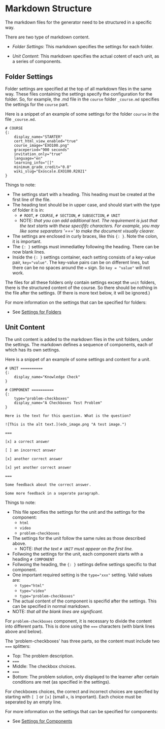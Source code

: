 # Markdown Structure

The markdown files for the generator need to be structured in a specific way.

There are two type of markdown content.

* _Folder Settings_: This markdown specifies the settings for each folder. 

* _Unit Content_: This markdown specifies the actual cotent of each unit, as a series of components.


## Folder Settings

Folder settings are specified at the top of all markdown files in the same way. These files containing the settings specify the configuration for the folder. So, for example, the .md file in the `course` folder `_course.md` specifies the settings for the `course` part. 

Here is a snippet of an example of some settings for the folder `course` in the file `_course.md`.

```
# COURSE
{:
    display_name="STARTER"
    cert_html_view_enabled="true"
    course_image="EXO100.png"
    graceperiod="900 seconds"
    invitation_only="true"
    language="en"
    learning_info="[]"
    minimum_grade_credit="0.8"
    wiki_slug="Exoscale.EXO100.R2021"
}
```

Things to note:

* The settings start with a heading. This heading must be created at the first line of the file.
* The heading text should be in upper case, and should start with the type of folder it is in:
  * `# ROOT`, `# COURSE`, `# SECTION`, `# SUBSECTION`, `# UNIT`
  * NOTE: _that you can add additional text. The requirement is just that the text starts with these specififc characters. For example, you may like some separators '===' to make the document visually clearer._
* The settings are enclosed in curly braces, like this `{: }`. Note the colon, it is important.
* The `{: }` settings must immediatley following the heading. There can be now blank lines.
* Inside the  `{: }` settings container, each setting consists of a key-value pair, `key="value"`. The key-value pairs can be on different lines, but there can be no spaces around the `=` sign. So `key = "value"` will not work.

The files for all these folders only contain settings except the `unit` folders, there is the structured content of the course.  So there should be nothing in the file after the settings. (If there is more text below, it will be ignored.)

For more information on the settings that can be specified for folders:

* See [Settings for Folders](markdown_settings_folders.md)


## Unit Content

The unit content is added to the markdown files in the unit folders, under the settings. The markdown defines a sequence of components, each of which has its own settings.

Here is a snippet of an example of some settings and content for a unit.

```
# UNIT ==========
{:
    display_name="Knowledge Check"
}

# COMPONENT ==========
{:
    type="problem-checkboxes"
    display_name="A Checkboxes Test Problem"
}

Here is the text for this question. What is the question?

![This is the alt text.](edx_image.png "A test image.")

===

[x] a correct answer

[ ] an incorrect answer

[x] another correct answer

[x] yet another correct answer

===

Some feedback about the correct answer.

Some more feedback in a seperate paragraph.

```

Things to note:

* This file specifies the settings for the unit and the settings for the component:
  * `html`
  * `video` 
  * `problem-checkboxes`
* The settings for the unit follow the same rules as those described above. 
  * NOTE: _that the text `# UNIT` must appear on the first line._
* Follwoing the settings for the unit, each component starts with a heading `# COMPONENT`
* Follwoing the heading, the `{: }` settings define settings specific to that component.
* One important required setting is the `type="xxx"` setting. 
  Valid values are:
  * `type="html"`
  * `type="video"`
  * `type="problem-checkboxes"`
* The actual content of the component is specifid after the settings. This can be specified in normal markdown.
* NOTE: _that all the blank lines are significant._

For `problem-checkboxes` component, it is necessary to divide the content into different parts. This is done using the `===` characters (with blank lines above and below).

The 'problem-checkboxes' has three parts, so the content must include two `===` splitters:

* Top: The problem description.
* `===`
* Middle: The checkbox choices.
* `===`
* Bottom: The problem solution, only displayed to the learner after certain conditions are met (as specified in the settings).

For checkboxes choices, the correct and incorrect choices are specified by starting with `[ ]` or `[x]` (small `x`, is important). Each choice must be seperated by an empty line.

For more information on the settings that can be specified for components:

* See [Settings for Components](markdown_settings_components.md)